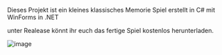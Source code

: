 Dieses Projekt ist ein kleines klassisches Memorie Spiel erstellt in C# mit WinForms in .NET

unter Realease könnt ihr euch das fertige Spiel kostenlos herunterladen.

![image](https://github.com/user-attachments/assets/9c6edb71-9382-4d28-af19-1058a9a4329b)
